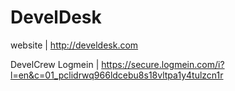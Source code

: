 DevelDesk
=========

website | http://develdesk.com

DevelCrew Logmein | https://secure.logmein.com/i?l=en&c=01_pclidrwq966ldcebu8s18vltpa1y4tulzcn1r
